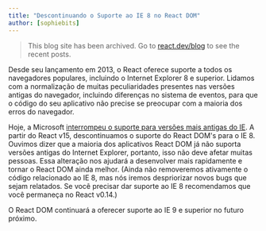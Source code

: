```yaml
---
title: "Descontinuando o Suporte ao IE 8 no React DOM"
author: [sophiebits]
---
```


<div class="scary">

> This blog site has been archived. Go to [react.dev/blog](https://pt-br.react.dev/blog) to see the recent posts.

</div>

Desde seu lançamento em 2013, o React oferece suporte a todos os navegadores populares, incluindo o Internet Explorer 8 e superior. Lidamos com a normalização de muitas peculiaridades presentes nas versões antigas do navegador, incluindo diferenças no sistema de eventos, para que o código do seu aplicativo não precise se preocupar com a maioria dos erros do navegador.

Hoje, a Microsoft [interrompeu o suporte para versões mais antigas do IE](https://www.microsoft.com/en-us/WindowsForBusiness/End-of-IE-support). A partir do React v15, descontinuamos o suporte do React DOM's para o IE 8. Ouvimos dizer que a maioria dos aplicativos React DOM já não suporta versões antigas do Internet Explorer, portanto, isso não deve afetar muitas pessoas. Essa alteração nos ajudará a desenvolver mais rapidamente e tornar o React DOM ainda melhor. (Ainda não removeremos ativamente o código relacionado ao IE 8, mas nós iremos despriorizar novos bugs que sejam relatados. Se você precisar dar suporte ao IE 8 recomendamos que você permaneça no React v0.14.)

O React DOM continuará a oferecer suporte ao IE 9 e superior no futuro próximo.
